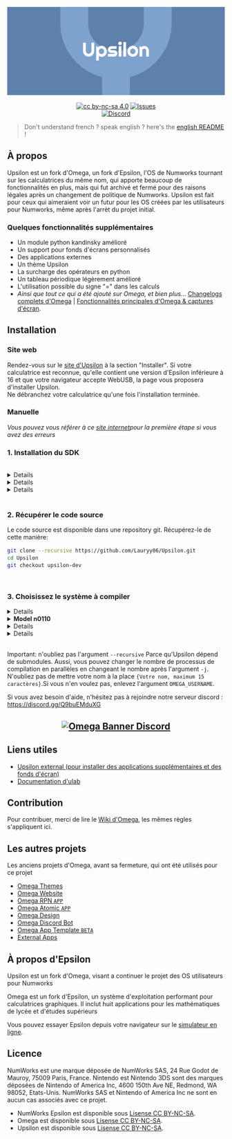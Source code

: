 <p align="center"><img src="https://github.com/Laporte12974/UpsilonDesign/blob/89a15953ae128aef8aa7d066dcaaf8d5c70f02a5/UPSILogo.png" /></p>

<p align="center">
  <a href="https://creativecommons.org/licenses/by-nc-sa/4.0/"><img alt="cc by-nc-sa 4.0" src="https://img.shields.io/badge/License-CC%20BY--NC--SA%204.0-525252.svg?labelColor=292929&logo=creative%20commons&style=for-the-badge" /></a>
  <a href="https://github.com/Lauryy06/Upsilon/issues"><img alt="Issues" src="https://img.shields.io/github/issues/Lauryy06/Upsilon.svg?labelColor=292929&logo=git&style=for-the-badge" /></a>
  <br/>
  <a href="https://discord.gg/sbGvhWETAd"><img alt="Discord" src="https://img.shields.io/discord/663420259851567114?color=blue&labelColor=292929&label=chat%20-%20discord&logo=discord&style=for-the-badge" /></a>
</p>

> Don't understand french ? speak english ? here's the [english README](./README.md) !

## À propos

Upsilon est un fork d'Omega, un fork d'Epsilon, l'OS de Numworks tournant sur les calculatrices du même nom, qui apporte beaucoup de fonctionnalités en plus, mais qui fut archivé et fermé pour des raisons légales après un changement de politique de Numworks. Upsilon est fait pour ceux qui aimeraient voir un futur pour les OS créées par les utilisateurs pour Numworks, même après l'arrèt du projet initial.

### Quelques fonctionnalités supplémentaires
- Un module python kandinsky amélioré
- Un support pour fonds d'écrans personnalisés
- Des applications externes
- Un thème Upsilon
- La surcharge des opérateurs en python
- Un tableau périodique légèrement amélioré
- L'utilisation possible du signe "=" dans les calculs
- *Ainsi que tout ce qui a été ajouté sur Omega, et bien plus...* [Changelogs complets d'Omega](https://github.com/Omega-Numworks/Omega/wiki/Changelog) | [Fonctionnalités principales d'Omega & captures d'écran](https://github.com/Omega-Numworks/Omega/wiki/Main-features).

## Installation

### Site web
Rendez-vous sur le [site d'Upsilon](https://lolocomotive.github.io/Upsilon-website) à la section "Installer".
Si votre calculatrice est reconnue, qu'elle contient une version d'Epsilon inférieure à 16 et que votre navigateur accepte WebUSB, la page vous proposera d'installer Upsilon.  
Ne débranchez votre calculatrice qu'une fois l'installation terminée.

### Manuelle

 *Vous pouvez vous référer à ce  [site internet](https://www.numworks.com/resources/engineering/software/build/)pour la première étape si vous avez des erreurs*



### 1. Installation du SDK

<br>

<details>

        <summary><b>1.1 Linux</b></summary>

        <br>


        <details>

                <summary>Debian ou Ubuntu</summary>

                <br>

                Il suffit juste d'installer les dépendances en tapant ces commandes dans un Terminal en mode super-utilisateur.

                ```bash
                apt-get install build-essential git imagemagick libx11-dev libxext-dev libfreetype6-dev libpng-dev libjpeg-dev pkg-config gcc-arm-none-eabi binutils-arm-none-eabi
                ```

                C'est fait! Vous pouvez aller à l'étape 2.

                <br>

        </details>

        <details>

                <summary>Fedora</summary>

                <br>

                Installez tout d'abord des outils de développement.

                ```bash
                dnf install make automake gcc gcc-c++ kernel-devel
                ```

                Puis les pquets requis:

                ```bash
                dnf install git ImageMagick libX11-devel libXext-devel freetype-devel libpng-devel libjpeg-devel pkg-config
                ```

                Et enfin la version pour ARM de GCC:

                ```bash
                dnf install arm-none-eabi-gcc-cs arm-none-eabi-gcc-cs-c++
                ```

                <br>

        </details>

</details>

<details>

        <summary><b>1.2 Mac</b></summary>

        <br>

        Il est recommandé d'utiliser [Homebrew](https://brew.sh/). Une fois intsallé, utilisez:
        ```bash
        brew install numworks/tap/epsilon-sdk
        ```
        Et toutes les dependances seront installées.

        <br>

        Vous pouvez aller à l'étape 2.

        <br>

</details>

<details>

        <summary><b>1.3 Windows</b></summary>

        [Git](http://git-scm.com) doit être installé.

        <br>

        <details>

                <summary>Avec Msys2/Mingw (Supportés par Numwoks bien qu'il y ait beaucoup de bugs)</summary>

                L'environnement de compilation [Msys2](https://www.msys2.org/) est recommandé par Numworks pour obtenir la plupart des outils requis facilement. C'est ici que vous allez copier-coller toutes les commandes de ce tutoriel. Une fois installé, copier-coller ces deux commandes dans le terminal:

                ```bash
                pacman -S mingw-w64-x86_64-gcc mingw-w64-x86_64-freetype mingw-w64-x86_64-pkg-config mingw-w64-x86_64-libusb git make python
                echo "export PATH=/mingw64/bin:$PATH" >> .bashrc
                ```

                Ensuite, vous devrez installer [GCC toolchain for ARM](https://developer.arm.com/tools-and-software/open-source-software/developer-tools/gnu-toolchain/gnu-rm/downloads). Quand il vous est demandé de choisir u dossier d'installation, choisissez `C:\msys64\home\User\gcc-arm\`. Il vous faudra ensuite ajouter ce dossier à votre $PATH. Tapez juste:

                ```bash
                echo "export PATH=$PATH:$HOME/gcc-arm/bin" >> .bashrc
                ```
                Redémarrez votre terminal et vous pouvez aller à l'étape 2!

        </details>

        <details>

                <summary>Avec WSL 2</summary>

                WSL est un système qui virtualise un environnement GNU/Linux dans Windows.

                Votre version de windows doit être >= 1903.

                #### Installation de WSL

                1. Apuyez simulatanément sur les touches "windows" et "x" puis cliquez sur "Powershell administrateur". Entrez ensuite ceci dans la nouvelle fenêtre:
                ```powershell
                dism.exe /online /enable-feature /featurename:Microsoft-Windows-Subsystem-Linux all /norestart
                ```
                Cette commande active WSL

                ```powershell
                dism.exe /online /enable-feature /featurename:VirtualMachinePlatform /all /norestart
                ```
                Cette commande permet d'autoriser le démarrage des machines signées par Microsoft.

                2. Redémarrez votre ordinateur.

                3. Téléchargez ce fichier [this file](https://wslstorestorage.blob.core.windows.net/wslblob/wsl_update_x64.msi) et suivez les instructions d'installation.

                4. Ouvrez votre fenêtre powershell comme avant et tapez:
                ```powershell
                wsl --set-default-version 2
                ```
                5. téléchargez [Ubuntu](https://www.microsoft.com/store/apps/9n6svws3rx71) depuis le Microsoft store. Vous pouvez aussi installer [Debian](https://www.microsoft.com/store/productId/9MSVKQC78PK6).

                WSL est maintenant installé.

                ### Installation d'usbipd pour connecter la calculatrice à WSL (facultatif)
                Pour connecter la calculatrice, il faut installer cet [outil](https://github.com/dorssel/usbipd-win/releases/download/v1.3.0/usbipd-win_1.3.0.msi). Il permet de connecter des periphériques USB par internet.Suivez les instructions pour installer.

                #### Ubuntu
                1. Dans un terminal WSL Ubuntu, tapez:
                ```bash
                sudo apt install linux-tools-5.4.0-77-generic hwdata
                ```
                2. Editez /etc/sudoers pour que l'on puisse utiliser la commande usbip. Sur Ubutu, cele est fait de cette manière:
                ```bash
                sudo visudo
                ```
                3. Ajoutez `/usr/lib/linux-tools/5.4.0-77-generic` au début du secure_path. Après édition, la ligne devrait ressembler à:
                `Defaults secure_path="/usr/lib/linux-tools/5.4.0-77-generic:/usr/local/sbin:..."`

                #### Debian
                1.Si vous utiliser Debian, utilisez cette commande:
                ```bash
                sudo apt install usbip hwdata usbutils
                ```

                ### Pour connecter la calculatrice à WSL
                1. Ouvrez encore un powershell en mode administrateur et tapez:
                ```powershell
                  usbipd wsl list
                ```
                Ceci va lister les périphériques USB connectés à l'ordinateur. Reagrdez le BUSID de votre "Numworks Calculator".

                2. Maintenant, lancez cette commande en remplçant <BUSID> par celui de votre caculatrice:
                ```powershell
                usbipd wsl attach --busid <BUSID>
                ```
                Le mot de passe de votre machine WSL vous sera demandé.

                Vous pouvez aller à l'étape 2.

        </details>

</details>

<br>

### 2. Récupérer le code source


Le code source est disponible dans une repository git. Récupérez-le de cette manière:

```bash
git clone --recursive https://github.com/Lauryy06/Upsilon.git
cd Upsilon
git checkout upsilon-dev
```
<br>


### 3. Choisissez le système à compiler


<details>

        <summary><b>Model n0100</b></summary>

        (note: vous pouvez changer l'argument `EPSILON_I18N=en` avec `fr`, `nl`, `pt`, `it`, `de`, `es` or `hu`).

        ```bash
        make MODEL=n0100 clean
        make MODEL=n0100 EPSILON_I18N=en OMEGA_USERNAME="{Votre nom, maximum 15 caractères}" -j4
        ```

        Maintenant, lancez soit:

        ```bash
        make MODEL=n0100 epsilon_flash
        ```
        pour directement flasher la calculatrice après avoir appuyé simultanément sur `reset` et `6` et avoir branché la calculatrice à l'ordinateur.

        <br>

        soit:

        ```bash
        make MODEL=n0100 OMEGA_USERNAME="" binpack -j4
        ```
        pour compiler les binpacks que vous pouvez distribuer et flasher depuis le [Ti-planet's webDFU](https://ti-planet.github.io/webdfu_numworks/n0100/).

</details>

<details>

<summary><b>Model n0110</b></summary>

        ```bash
        make clean
        make OMEGA_USERNAME="{Votre nom, maximum 15 caractères}" -j4
        ```

        Maintenant, lancez soit:

        ```bash
        make epsilon_flash
        ```
        pour directement flasher la calculatrice après avoir appuyé simultanément sur `reset` et `6` et avoir branché la calculatrice à l'ordinateur.

        <br>

        soit:

        ```bash
        make OMEGA_USERNAME="" binpack -j4
        ```
        pour compiler les binpacks que vous pouvez distribuer et flasher depuis le [Ti-planet's webDFU](https://ti-planet.github.io/webdfu_numworks/n0100/).

</details>

<details>

        <summary><b>Simulateur web</b></summary>

        D'abord, installez emsdk :

        ```bash
        git clone https://github.com/emscripten-core/emsdk.git
        cd emsdk
        ./emsdk install latest-fastcomp
        ./emsdk activate latest-fastcomp
        source emsdk_env.sh
        ```

        Puis, compilez Upsilon :

        ```bash
        make clean
        make PLATFORM=simulator TARGET=web OMEGA_USERNAME="{Votre nom, maximum 15 caractères}" -j4
        ```

        Le simulateur se trouve dans `output/release/simulator/web/simulator.zip`


</details>

<details>

        <summary><b>Simulateur pour 3DS</b></summary>

        Il vous faut devkitPro et devkitARM installés et dans votre path (les instructions sont [ici](https://devkitpro.org/wiki/Getting_Started))

        ```bash
        git clone --recursive https://github.com/Lauryy06/Upsilon.git
        cd Upsilon
        git checkout --recursive upsilon-dev
        make PLATFORM=simulator TARGET=3ds -j
        ```
        Vous pouvez ensuite mettre epsilon.3dsx sur une carte SDpour le lancer depuis le HBC ou utilisez 3dslink pour le lancer via le réseau:

        ```bash
        3dslink output/release/simulator/3ds/epsilon.3dsx -a <3DS' IP ADDRESS>
        ```

</details>

<br>

Important: n'oubliez pas l'argument `--recursive` Parce qu'Upsilon dépend de submodules.
Aussi, vous pouvez changer le nombre de processus de compilation en parallèles en changeant le nombre après l'argument `-j`.
N'oubliez pas de mettre votre nom à la place `{Votre nom, maximum 15 caractères}`.Si vous n'en voulez pas, enlevez l'argument `OMEGA_USERNAME`.

Si vous avez besoin d'aide, n'hésitez pas à rejoindre notre serveur discord : https://discord.gg/Q9buEMduXG

<a href="https://discord.gg/Q9buEMduXG"><p align="center"><img alt="Omega Banner Discord" src="https://user-images.githubusercontent.com/12123721/86287349-54ef5800-bbe8-11ea-80c1-34eb1f93eebd.png" /></p></a>
---

## Liens utiles
* [Upsilon external (pour installer des applications supplémentaires et des fonds d'écran)](https://lauryy06.github.io/Upsilon-External/)
* [Documentation d'ulab](https://micropython-ulab.readthedocs.io/en/latest/)

## Contribution

Pour contribuer, merci de lire le [Wiki d'Omega](https://github.com/Omega-Numworks/Omega/wiki/Contributing), les mêmes règles s'appliquent ici.

## Les autres projets

Les anciens projets d'Omega, avant sa fermeture, qui ont été utilisés pour ce projet

* [Omega Themes](https://github.com/Omega-Numworks/Omega-Themes)
* [Omega Website](https://github.com/Omega-Numworks/Omega-Website)
* [Omega RPN `APP`](https://github.com/Omega-Numworks/Omega-RPN)
* [Omega Atomic `APP`](https://github.com/Omega-Numworks/Omega-Atomic)
* [Omega Design](https://github.com/Omega-Numworks/Omega-Design)
* [Omega Discord Bot](https://github.com/Omega-Numworks/Omega-Discord-Bot)
* [Omega App Template `BETA`](https://github.com/Omega-Numworks/Omega-App-Template)
* [External Apps](https://github.com/Omega-Numworks/External-Apps)

## À propos d'Epsilon

Upsilon est un fork d'Omega, visant a continuer le projet des OS utilisateurs pour Numworks

Omega est un fork d'Epsilon, un système d'exploitation performant pour calculatrices graphiques. Il inclut huit applications pour les mathématiques de lycée et d'études supérieurs

Vous pouvez essayer Epsilon depuis votre navigateur sur le [simulateur en ligne](https://www.numworks.com/simulator/).

## Licence

NumWorks est une marque déposée de NumWorks SAS, 24 Rue Godot de Mauroy, 75009 Paris, France.
Nintendo est Nintendo 3DS sont des marques déposées de Nintendo of America Inc, 4600 150th Ave NE, Redmond, WA 98052, Etats-Unis.
NumWorks SAS et Nintendo of America Inc ne sont en aucun cas associés avec ce projet.

* NumWorks Epsilon est disponible sous [Lisense CC BY-NC-SA](https://creativecommons.org/licenses/by-nc-sa/4.0/legalcode).
* Omega est disponible sous [Lisense CC BY-NC-SA](https://creativecommons.org/licenses/by-nc-sa/4.0/legalcode).
* Upsilon est disponible sous [Lisense CC BY-NC-SA](https://creativecommons.org/licenses/by-nc-sa/4.0/legalcode).
